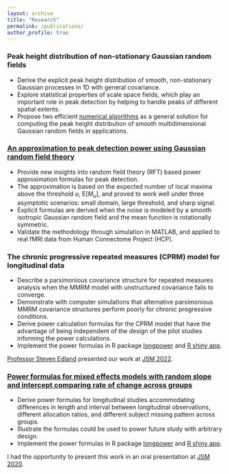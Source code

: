 ```yaml
---
layout: archive
title: "Research"
permalink: /publications/
author_profile: true
---
```


### Peak height distribution of non-stationary Gaussian random fields
- Derive the explicit peak height distribution of smooth, non-stationary Gaussian processes in 1D with general covariance.
- Explore statistical properties of scale space fields, which play an important role in peak detection by helping to handle peaks of different spatial extents.
- Propose two efficient [numerical algorithms](https://github.com/YuZhao-UCSD/NonstationaryGRF) as a general solution for computing the peak height distribution of smooth multidimensional Gaussian random fields in applications.


### [An approximation to peak detection power using Gaussian random field theory](https://www.sciencedirect.com/science/article/abs/pii/S0047259X24000538)
- Provide new insights into random field theory (RFT) based power approximation formulas for peak detection.
- The approximation is based on the expected number of local maxima above the threshold $u$, $\text{E}[M_u]$, and proved to work well under three asymptotic scenarios: small domain, large threshold, and sharp signal.
- Explicit formulas are derived when the noise is modeled by a smooth isotropic Gaussian random field and the mean function is rotationally symmetric.
- Validate the methodology through simulation in MATLAB, and applied to real fMRI data from Human Connectome Project (HCP).

### The chronic progressive repeated measures (CPRM) model for longitudinal data
- Describe a parsimonious covariance structure for repeated measures analysis when the MMRM model with unstructured covariance fails to converge.
- Demonstrate with computer simulations that alternative parsimonious MMRM covariance structures perform poorly for chronic progressive conditions.
- Derive power calculation formulas for the CPRM model that have the advantage of being independent of the design of the pilot studies informing the power calculations.
- Implement the power formulas in R package [longpower](https://cran.r-project.org/web/packages/longpower/index.html) and [R shiny app](https://yuz867.shinyapps.io/LongitudinalPower/).

[Professor Steven Edland](https://profiles.ucsd.edu/steven.edland) presented our work at [JSM 2022](https://ww2.amstat.org/meetings/jsm/2022/onlineprogram/AbstractDetails.cfm?abstractid=320330).

### [Power formulas for mixed effects models with random slope and intercept comparing rate of change across groups](https://pubmed.ncbi.nlm.nih.gov/33581000/)
- Derive power formulas for longitudinal studies accommodating differences in length and interval between longitudinal observations, different allocation ratios, and different subject missing pattern across groups.
- Illustrate the formulas could be used to power future study with arbitrary design.
- Implement the power formulas in R package [longpower](https://cran.r-project.org/web/packages/longpower/index.html) and [R shiny app](https://yuz867.shinyapps.io/LongitudinalPower/).

I had the opportunity to present this work in an oral presentation at [JSM 2020](https://ww2.amstat.org/meetings/jsm/2020/onlineprogram/AbstractDetails.cfm?abstractid=313862).